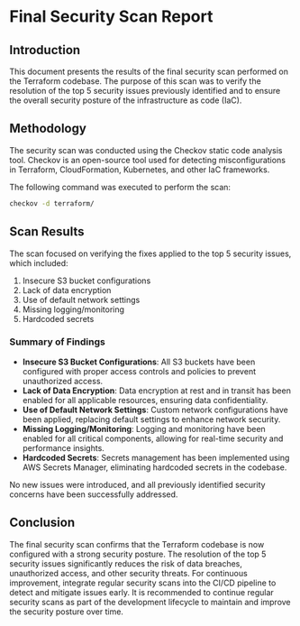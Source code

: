 # Final Security Scan Report

## Introduction
This document presents the results of the final security scan performed on the Terraform codebase. The purpose of this scan was to verify the resolution of the top 5 security issues previously identified and to ensure the overall security posture of the infrastructure as code (IaC).

## Methodology
The security scan was conducted using the Checkov static code analysis tool. Checkov is an open-source tool used for detecting misconfigurations in Terraform, CloudFormation, Kubernetes, and other IaC frameworks.

The following command was executed to perform the scan:

```bash
checkov -d terraform/
```

## Scan Results
The scan focused on verifying the fixes applied to the top 5 security issues, which included:

1. Insecure S3 bucket configurations
2. Lack of data encryption
3. Use of default network settings
4. Missing logging/monitoring
5. Hardcoded secrets

### Summary of Findings
- **Insecure S3 Bucket Configurations**: All S3 buckets have been configured with proper access controls and policies to prevent unauthorized access.
- **Lack of Data Encryption**: Data encryption at rest and in transit has been enabled for all applicable resources, ensuring data confidentiality.
- **Use of Default Network Settings**: Custom network configurations have been applied, replacing default settings to enhance network security.
- **Missing Logging/Monitoring**: Logging and monitoring have been enabled for all critical components, allowing for real-time security and performance insights.
- **Hardcoded Secrets**: Secrets management has been implemented using AWS Secrets Manager, eliminating hardcoded secrets in the codebase.

No new issues were introduced, and all previously identified security concerns have been successfully addressed.

## Conclusion
The final security scan confirms that the Terraform codebase is now configured with a strong security posture. The resolution of the top 5 security issues significantly reduces the risk of data breaches, unauthorized access, and other security threats. For continuous improvement, integrate regular security scans into the CI/CD pipeline to detect and mitigate issues early. It is recommended to continue regular security scans as part of the development lifecycle to maintain and improve the security posture over time.

